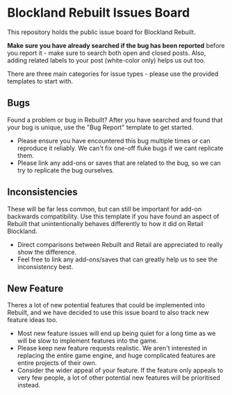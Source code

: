 # Blockland Rebuilt Issues Board
This repository holds the public issue board for Blockland Rebuilt.

**Make sure you have already searched if the bug has been reported** before you report it - make sure to search both open and closed posts. Also, adding related labels to your post (white-color only) helps us out too.

There are three main categories for issue types - please use the provided templates to start with.
## Bugs
Found a problem or bug in Rebuilt? After you have searched and found that your bug is unique, use the "Bug Report" template to get started.
- Please ensure you have encountered this bug multiple times or can reproduce it reliably. We can't fix one-off fluke bugs if we cant replicate them.
- Please link any add-ons or saves that are related to the bug, so we can try to replicate the bug ourselves.

## Inconsistencies
These will be far less common, but can still be important for add-on backwards compatibility. Use this template if you have found an aspect of Rebuilt that unintentionally behaves differently to how it did on Retail Blockland.
- Direct comparisons between Rebuilt and Retail are appreciated to really show the difference.
- Feel free to link any add-ons/saves that can greatly help us to see the inconsistency best.

## New Feature
Theres a lot of new potential features that could be implemented into Rebuilt, and we have decided to use this issue board to also track new feature ideas too.
- Most new feature issues will end up being quiet for a long time as we will be slow to implement features into the game.
- Please keep new feature requests realistic. We aren't interested in replacing the entire game engine, and huge complicated features are entire projects of their own.
- Consider the wider appeal of your feature. If the feature only appeals to very few people, a lot of other potential new features will be prioritised instead.